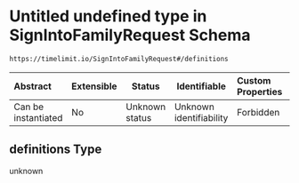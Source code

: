 # Untitled undefined type in SignIntoFamilyRequest Schema

```txt
https://timelimit.io/SignIntoFamilyRequest#/definitions
```




| Abstract            | Extensible | Status         | Identifiable            | Custom Properties | Additional Properties | Access Restrictions | Defined In                                                                                      |
| :------------------ | ---------- | -------------- | ----------------------- | :---------------- | --------------------- | ------------------- | ----------------------------------------------------------------------------------------------- |
| Can be instantiated | No         | Unknown status | Unknown identifiability | Forbidden         | Allowed               | none                | [SignIntoFamilyRequest.schema.json\*](SignIntoFamilyRequest.schema.json "open original schema") |

## definitions Type

unknown
